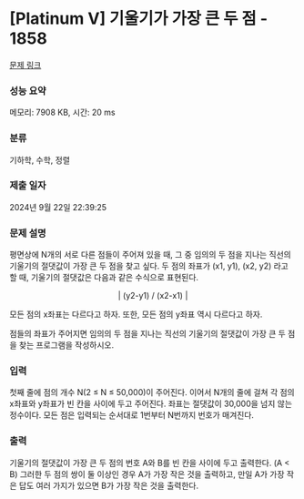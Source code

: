 # [Platinum V] 기울기가 가장 큰 두 점 - 1858 

[문제 링크](https://www.acmicpc.net/problem/1858) 

### 성능 요약

메모리: 7908 KB, 시간: 20 ms

### 분류

기하학, 수학, 정렬

### 제출 일자

2024년 9월 22일 22:39:25

### 문제 설명

<p>평면상에 N개의 서로 다른 점들이 주어져 있을 때, 그 중 임의의 두 점을 지나는 직선의 기울기의 절댓값이 가장 큰 두 점을 찾고 싶다. 두 점의 좌표가 (x1, y1), (x2, y2) 라고 할 때, 기울기의 절댓값은 다음과 같은 수식으로 표현된다.</p>

<p style="text-align: center;">| (y2-y1) / (x2-x1) |</p>

<p>모든 점의 x좌표는 다르다고 하자. 또한, 모든 점의 y좌표 역시 다르다고 하자.</p>

<p>점들의 좌표가 주어지면 임의의 두 점을 지나는 직선의 기울기의 절댓값이 가장 큰 두 점을 찾는 프로그램을 작성하시오.</p>

### 입력 

 <p>첫째 줄에 점의 개수 N(2 ≤ N ≤ 50,000)이 주어진다. 이어서 N개의 줄에 걸쳐 각 점의 x좌표와 y좌표가 빈 칸을 사이에 두고 주어진다. 좌표는 절댓값이 30,000을 넘지 않는 정수이다. 모든 점은 입력되는 순서대로 1번부터 N번까지 번호가 매겨진다.</p>

### 출력 

 <p>기울기의 절댓값이 가장 큰 두 점의 번호 A와 B를 빈 칸을 사이에 두고 출력한다. (A < B) 그러한 두 점의 쌍이 둘 이상인 경우 A가 가장 작은 것을 출력하고, 만일 A가 가장 작은 답도 여러 가지가 있으면 B가 가장 작은 것을 출력한다.</p>


